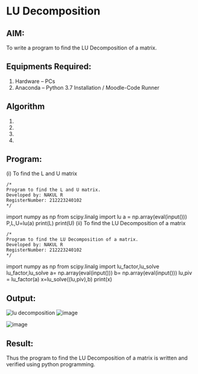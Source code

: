 # LU Decomposition 

## AIM:
To write a program to find the LU Decomposition of a matrix.

## Equipments Required:
1. Hardware – PCs
2. Anaconda – Python 3.7 Installation / Moodle-Code Runner

## Algorithm
1. 
2. 
3. 
4. 

## Program:
(i) To find the L and U matrix
```
/*
Program to find the L and U matrix.
Developed by: NAKUL R
RegisterNumber: 212223240102
*/
```
import numpy as np
from scipy.linalg import lu
a = np.array(eval(input()))
P,L,U=lu(a)
print(L)
print(U)
(ii) To find the LU Decomposition of a matrix
```
/*
Program to find the LU Decomposition of a matrix.
Developed by: NAKUL R 
RegisterNumber: 212223240102
*/
```
import numpy as np
from scipy.linalg import lu_factor,lu_solve
lu_factor,lu_solve
a= np.array(eval(input()))
b= np.array(eval(input()))
lu,piv = lu_factor(a)
x=lu_solve((lu,piv),b)
print(x)

## Output:
![lu decomposition]()
![image](https://github.com/Nakul1411/LU-Decomposition/assets/138849780/f8c591ed-ff97-4ad5-9043-0a4b29007609)

![image](https://github.com/Nakul1411/LU-Decomposition/assets/138849780/90e8ad60-964e-419f-8fa7-f5caf23d8c9d)

## Result:
Thus the program to find the LU Decomposition of a matrix is written and verified using python programming.

